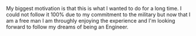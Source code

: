 My biggest motivation is that this is what I wanted to do for a long time. I could not follow it 100% due to my commitment to the military but now that I am a free man I am throughly enjoying the experience and I'm looking forward to follow my dreams of being an Engineer.
